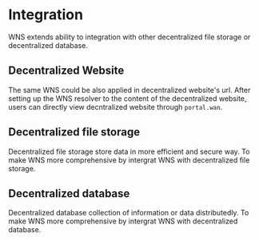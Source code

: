 # Integration

WNS extends ability to integration with other decentralized file storage or decentralized database.

## Decentralized Website
The same WNS could be also applied in decentralized website's url. After setting up the WNS resolver to the content of the decentralized website, users can directly view decntralized website through `portal.wan`.

## Decentralized file storage
Decentralized file storage store data in more efficient and secure way. To make WNS more comprehensive by intergrat WNS with decentralized file storage.

## Decentralized database
Decentralized database collection of information or data distributedly. To make WNS more comprehensive by intergrat WNS with decentralized database.
